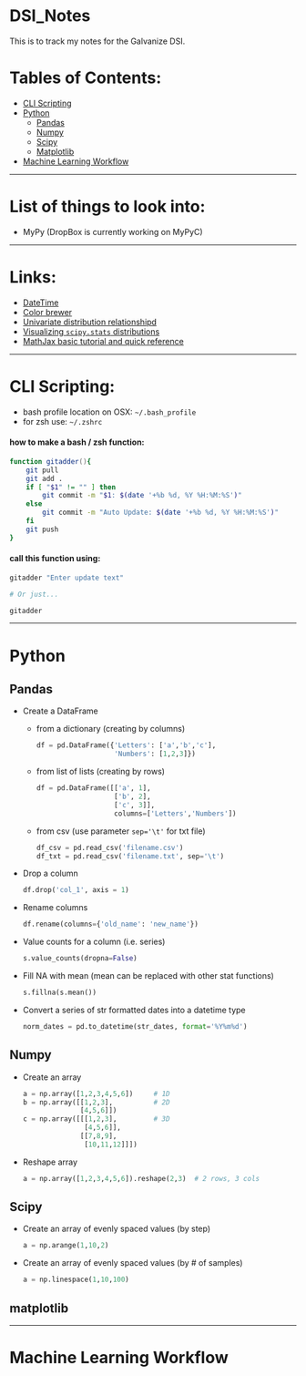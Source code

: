 # DSI_Notes
This is to track my notes for the Galvanize DSI.

# Tables of Contents:
* [CLI Scripting](#cli)
* [Python](#python)
    * [Pandas](#pandas)
    * [Numpy](#numpy)
    * [Scipy](#scipy)
    * [Matplotlib](#matplot)
* [Machine Learning Workflow](#mlw)

______________________________________________

# List of things to look into:

* MyPy (DropBox is currently working on MyPyC)

______________________________________________

# Links:

* [DateTime](https://www.analyticsvidhya.com/blog/2020/05/datetime-variables-python-pandas/)
* [Color brewer](https://colorbrewer2.org/#type=sequential&scheme=BuGn&n=3)
* [Univariate distribution relationshipd](http://www.math.wm.edu/~leemis/chart/UDR/UDR.html)
* [Visualizing `scipy.stats` distributions](https://stackoverflow.com/questions/37559470/what-do-all-the-distributions-available-in-scipy-stats-look-like)
* [MathJax basic tutorial and quick reference](https://math.meta.stackexchange.com/questions/5020/mathjax-basic-tutorial-and-quick-reference)

______________________________________________

# <a name="cli">CLI Scripting</a>:
* bash profile location on OSX: `~/.bash_profile`
* for zsh use: `~/.zshrc`

#### how to make a bash / zsh function:

```zsh
function gitadder(){
    git pull
    git add .
    if [ "$1" != "" ] then
        git commit -m "$1: $(date '+%b %d, %Y %H:%M:%S')"
    else
        git commit -m "Auto Update: $(date '+%b %d, %Y %H:%M:%S')"
    fi
    git push
}
```

#### call this function using:

```zsh
gitadder "Enter update text"

# Or just...

gitadder
```

______________________________________________

# <a name="python">Python</a>

## <a name="pandas">Pandas</a>
* Create a DataFrame
    * from a dictionary (creating by columns)

        ```python
        df = pd.DataFrame({'Letters': ['a','b','c'],
                           'Numbers': [1,2,3]})
        ```

    * from list of lists (creating by rows)

        ```python
        df = pd.DataFrame([['a', 1],
                           ['b', 2],
                           ['c', 3]],
                           columns=['Letters','Numbers'])
        ```

    * from csv (use parameter `sep='\t'` for txt file)

        ```python
        df_csv = pd.read_csv('filename.csv')
        df_txt = pd.read_csv('filename.txt', sep='\t')
        ```

* Drop a column

    ```python
    df.drop('col_1', axis = 1)
    ```

* Rename columns

    ```python
    df.rename(columns={'old_name': 'new_name'})
    ```

* Value counts for a column (i.e. series)

    ```python
    s.value_counts(dropna=False)
    ```

* Fill NA with mean (mean can be replaced with other stat functions)

    ```python
    s.fillna(s.mean())
    ```

* Convert a series of str formatted dates into a datetime type

    ```python
    norm_dates = pd.to_datetime(str_dates, format='%Y%m%d')
    ```

## <a name="numpy">Numpy</a>

* Create an array

    ```python
    a = np.array([1,2,3,4,5,6])     # 1D
    b = np.array([[1,2,3],          # 2D
                  [4,5,6]])
    c = np.array([[[1,2,3],         # 3D
                   [4,5,6]],
                  [[7,8,9],
                   [10,11,12]]])
    ```

* Reshape array

    ```python
    a = np.array([1,2,3,4,5,6]).reshape(2,3)  # 2 rows, 3 cols
    ```

## <a name="scipy">Scipy</a>
* Create an array of evenly spaced values (by step)

    ```python
    a = np.arange(1,10,2)
    ```

* Create an array of evenly spaced values (by # of samples)

    ```python
    a = np.linespace(1,10,100)
    ```

## <a name="matplot">matplotlib</a>

______________________________________________

# <a name="mlw">Machine Learning Workflow</a>
